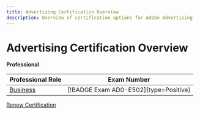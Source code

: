 ```yaml
---
title: Advertising Certification Overview
description: Overview of certification options for Adobe Advertising
---
```

# Advertising Certification Overview

**Professional**

| Professional Role | Exam Number |
|--- |--- |
| [Business](/help/certifications/aac/aac-dsp-p-business.md) | [!BADGE Exam AD0-E502]{type=Positive} |

[Renew Certification](/help/certifications/aac/aac-renew.md)

